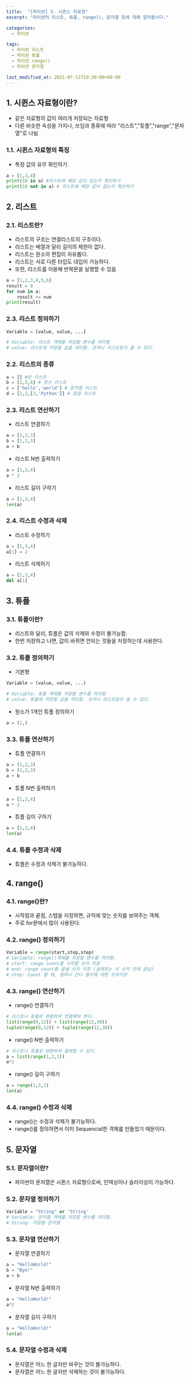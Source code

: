 ```yaml
---
title:  "[파이썬] 3. 시퀸스 자료형"
excerpt: "파이썬의 리스트, 튜플, range(), 문자열 등에 대해 알아봅시다."

categories:
  - 파이썬

tags:
  - 파이썬 리스트
  - 파이썬 튜플
  - 파이썬 range()
  - 파이썬 문자열

last_modified_at: 2021-07-11T19:30:00+09:00
---
```


## 1. 시퀸스 자료형이란?
- 같은 자료형의 값이 여러개 저장되는 자료형
- 다른 비슷한 속성을 가지나, 쓰임과 종류에 따라 "리스트","튜플","range","문자열"로 나뉨

### 1.1. 시퀸스 자료형의 특징
- 특정 값의 유무 확인하기
```python
a = [1,3,4]
print(10 in a) #리스트에 해당 값이 있는지 확인하기
print(10 not in a) # 리스트에 해당 값이 없는지 확인하기
```

## 2. 리스트
### 2.1. 리스트란?
- 리스트의 구조는 연결리스트의 구조이다.
- 리스트는 배열과 달리 길이의 제한이 없다.
- 리스트는 원소의 편집이 자유롭다.
- 리스트는 서로 다른 타입도 대입이 가능하다.
- 또한, 리스트를 이용해 반복문을 실행할 수 있음

```python
a = [1,2,3,4,5,6]
result = 0
for num in a:
    result += num
print(result)
```

### 2.3. 리스트 정의하기

```python
Variable = [value, value, ...]

# Variable: 리스트 객체를 저장할 변수를 의미함
# value: 리스트에 저장할 값을 의미함. 숫자나 리스트등이 올 수 있다.
```


### 2.2. 리스트의 종류

```python
a = [] #빈 리스트
b = [1,3,4] # 정수 리스트
c = ['hello','world'] # 문자열 리스트
d = [1,2,[3,'Python']] # 중첩 리스트
```

### 2.3. 리스트 연산하기
- 리스트 연결하기

```python
a = [1,2,3]
b = [1,2,3]
a + b
```

- 리스트 N번 출력하기

```python
a = [1,3,4]
a * 2
```

- 리스트 길이 구하기

```python
a = [1,3,4]
len(a)
```

### 2.4. 리스트 수정과 삭제

- 리스트 수정하기

```python
a = [1,3,4]
a[1] = 2
```

- 리스트 삭제하기

```python
a = [1,3,4]
del a[1]
```

## 3. 튜플

### 3.1. 튜플이란?
- 리스트와 달리, 튜플은 값의 삭제와 수정이 불가능함.
- 한번 저장하고 나면, 값이 바뀌면 안되는 것들을 저장하는데 사용한다.

### 3.2. 튜플 정의하기

- 기본형

```python
Variable = (value, value, ...)

# Variable: 튜플 객체를 저장할 변수를 의미함
# value: 튜플에 저장할 값을 의미함. 숫자나 리스트등이 올 수 있다.
```

- 원소가 1개인 튜플 정의하기

```python
a = (1,)
```

### 3.3. 튜플 연산하기

- 튜플 연결하기

```python
a = (1,2,3)
b = (1,2,3)
a + b
```

- 튜플 N번 출력하기

```python
a = [1,3,4]
a * 2
```

- 튜플 길이 구하기

```python
a = [1,3,4]
len(a)
```
### 4.4. 튜플 수정과 삭제
- 튜플은 수정과 삭제가 불가능하다.

## 4. range()

### 4.1. range()란?

- 시작점과 끝점, 스텝을 지정하면, 규칙에 맞는 숫자를 보여주는 객체.
- 주로 for문에서 많이 사용된다.

### 4.2. range() 정의하기

```python
Variable = range(start,stop,step)
# Variable: range()객체를 저장할 변수를 의미함.
# start: range count를 시작할 숫자 지정
# end: range count를 끝낼 숫자 지정 (실제로는 이 숫자 전에 끝남)
# step: Count 할 때, 얼마나 건너 띌지에 대한 숫자지정
```

### 4.3. range() 연산하기

- range() 연결하기

```python
# 리스트나 튜플로 변환하여 연결해야 한다.
list(range(0,12)) + list(range(12,30))
tuple(range(0,12)) + tuple(range(12,30))
```

- range() N번 출력하기

```python
# 리스트나 튜플로 변환하여 출력할 수 있다.
a = list(range(1,2,1))
a*2
```

- range() 길이 구하기

```python
a = range(1,3,1)
len(a)
```

### 4.4. range() 수정과 삭제
- range()는 수정과 삭제가 불가능하다.
- range()를 정의하면서 이미 Sequencial한 객체를 만들었기 때문이다.

## 5. 문자열

### 5.1. 문자열이란?

- 파이썬의 문자열은 시퀸스 자료형으로써, 인덱싱이나 슬라이싱이 가능하다.

### 5.2. 문자열  정의하기

```python
Variable = "String" or 'String'
# Variable: 문자열 객체를 저장할 변수를 의미함.
# String: 저장할 문자열
```

### 5.3. 문자열 연산하기

- 문자열 연결하기

```python
a = "HelloWorld!"
b = "Bye!"
a + b
```

- 문자열 N번 출력하기

```python
a = "HelloWorld!"
a*2
```

- 문자열 길이 구하기

```python
a = "HelloWorld!"
len(a)
```

### 5.4. 문자열 수정과 삭제

- 문자열은 어느 한 글자만 바꾸는 것이 불가능하다.
- 문자열은 어느 한 글자만 삭제하는 것이 불가능하다.
